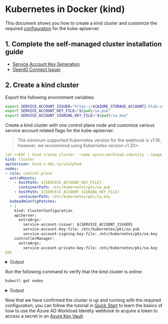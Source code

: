# Kubernetes in Docker (kind)

<!-- toc -->

This document shows you how to create a kind cluster and customize the required [configuration][1] for the kube-apiserver.

## 1. Complete the self-managed cluster installation guide

- [Service Account Key Generation](../../../installation/self-managed-clusters/service-account-key-generation.md)
- [OpenID Connect Issuer](../../../installation/self-managed-clusters/oidc-issuer.md)

## 2. Create a kind cluster

Export the following environment variables:

```bash
export SERVICE_ACCOUNT_ISSUER="https://${AZURE_STORAGE_ACCOUNT}.blob.core.windows.net/${AZURE_STORAGE_CONTAINER}/"
export SERVICE_ACCOUNT_KEY_FILE="$(pwd)/sa.pub"
export SERVICE_ACCOUNT_SIGNING_KEY_FILE="$(pwd)/sa.key"
```

Create a kind cluster with one control plane node and customize various service account related flags for the kube-apiserver:

> The minimum supported Kubernetes version for the webhook is v1.18, however, we recommend using Kubernetes version v1.20+.

```yaml
cat <<EOF | kind create cluster --name azure-workload-identity --image kindest/node:v1.21.1 --config=-
kind: Cluster
apiVersion: kind.x-k8s.io/v1alpha4
nodes:
- role: control-plane
  extraMounts:
    - hostPath: ${SERVICE_ACCOUNT_KEY_FILE}
      containerPath: /etc/kubernetes/pki/sa.pub
    - hostPath: ${SERVICE_ACCOUNT_SIGNING_KEY_FILE}
      containerPath: /etc/kubernetes/pki/sa.key
  kubeadmConfigPatches:
  - |
    kind: ClusterConfiguration
    apiServer:
      extraArgs:
        service-account-issuer: ${SERVICE_ACCOUNT_ISSUER}
        service-account-key-file: /etc/kubernetes/pki/sa.pub
        service-account-signing-key-file: /etc/kubernetes/pki/sa.key
    controllerManager:
      extraArgs:
        service-account-private-key-file: /etc/kubernetes/pki/sa.key
EOF
```

<details>
<summary>Output</summary>

```bash
Creating cluster "azure-workload-identity" ...
 • Ensuring node image (kindest/node:v1.21.1) 🖼  ...
 ✓ Ensuring node image (kindest/node:v1.21.1) 🖼
 • Preparing nodes 📦   ...
 ✓ Preparing nodes 📦
 • Writing configuration 📜  ...
 ✓ Writing configuration 📜
 • Starting control-plane 🕹️  ...
 ✓ Starting control-plane 🕹️
 • Installing CNI 🔌  ...
 ✓ Installing CNI 🔌
 • Installing StorageClass 💾  ...
 ✓ Installing StorageClass 💾
Set kubectl context to "kind-azure-workload-identity"
You can now use your cluster with:

kubectl cluster-info --context kind-azure-workload-identity

Have a question, bug, or feature request? Let us know! https://kind.sigs.k8s.io/#community 🙂
```

</details>

Run the following command to verify that the kind cluster is online:

```bash
kubectl get nodes
```

<details>
<summary>Output</summary>

```bash
NAME                                     STATUS   ROLES                  AGE     VERSION   INTERNAL-IP   EXTERNAL-IP   OS-IMAGE       KERNEL-VERSION     CONTAINER-RUNTIME
azure-workload-identity-control-plane   Ready    control-plane,master   2m28s   v1.21.1   172.18.0.2    <none>        Ubuntu 21.04   5.4.0-1047-azure   containerd://1.5.2
```

</details>

Now that we have confirmed the cluster is up and running with the required configuration, you can follow the tutorial in [Quick Start][5] to learn the basics of how to use the Azure AD Workload Identity webhook to acquire a token to access a secret in an [Azure Key Vault][1].

[1]: ../../../../installation/self-managed-clusters/configurations.md

[2]: ../service-account-key-generation.md

[3]: ../oidc-issuer/discovery-document.md

[4]: ../oidc-issuer/jwks.md

[5]: ../../../quick-start.md
